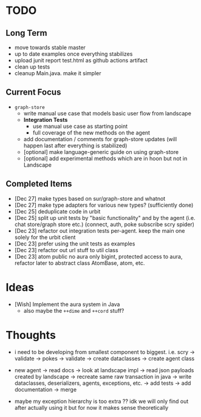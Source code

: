 # TODO

## Long Term
- move towards stable master
- up to date examples once everything stabilizes
- upload junit report test.html as github actions artifact
- clean up tests
- cleanup Main.java. make it simpler

## Current Focus

- `graph-store`
    - write manual use case that models basic user flow from landscape 
    - **Integration Tests**
      - use manual use case as starting point
      - full coverage of the new methods on the agent
    - add documentation / comments for graph-store updates (will happen last after everything is stabilized)
    - [optional] make language-generic guide on using graph-store
    - [optional] add experimental methods which are in hoon but not in Landscape
    
## Completed Items
- [Dec 27] make types based on sur/graph-store and whatnot
- [Dec 27] make type adapters for various new types? (sufficiently done)
- [Dec 25] deduplicate code in urbit
- [Dec 25] split up unit tests by "basic functionality" and by the agent (i.e. chat store/graph store etc.) (connect, auth, poke subscribe scry spider)
- [Dec 23] refactor out integration tests per-agent. keep the main one solely for the urbit client
- [Dec 23] prefer using the unit tests as examples
- [Dec 23] refactor out url stuff to util class
- [Dec 23] atom public no aura only bigint, protected access to aura, refactor later to abstract class AtomBase, atom, etc.

# Ideas

- [Wish] Implement the aura system in Java
	- also maybe the `++dime` and `++cord` stuff?


# Thoughts

- i need to be developing from smallest component to biggest. i.e.
  scry -> validate -> pokes -> validate -> create dataclasses -> create agent class
- new agent -> read docs -> look at landscape impl -> read json payloads created by landscape
  -> recreate same raw transaction in java -> write dataclasses, deserializers, agents, exceptions, etc.
  -> add tests -> add documentation -> merge
  
- maybe my exception hierarchy is too extra ?? 
  idk we will only find out after actually using it but for now it makes sense theoretically
